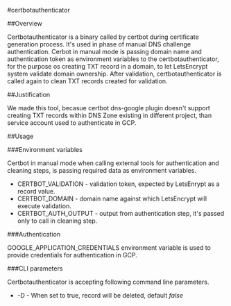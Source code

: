 #certbotauthenticator

##Overview

Certbotauthenticator is a binary called by certbot during certificate generation process. It's used in phase of manual DNS challenge authentication. Cerbot in manual mode is passing domain name and authentication token as environment variables to the certbotauthenticator, for the purpose os creating TXT record in a domain, to let LetsEncrypt system validate domain ownership. After validation, certbotauthenticator is called again to clean TXT records created for validation.

##Justification

We made this tool, becasue certbot dns-google plugin doesn't support creating TXT records within DNS Zone existing in different project, than service account used to authenticate in GCP.

##Usage

###Environment variables

Certbot in manual mode when calling external tools for authentication and cleaning steps, is passing required data as environment variables.

- CERTBOT_VALIDATION - validation token, expected by LetsEnrypt as a record value.
- CERTBOT_DOMAIN - domain name against which LetsEncrypt will execute validation.
- CERTBOT_AUTH_OUTPUT - output from authentication step, it's passed only to call in cleaning step.

###Authentication

GOOGLE_APPLICATION_CREDENTIALS environment variable is used to provide credentials for authentication in GCP.

###CLI parameters

Certbotauthenticator is accepting following command line parameters.

- -D - When set to true, record will be deleted, default _false_